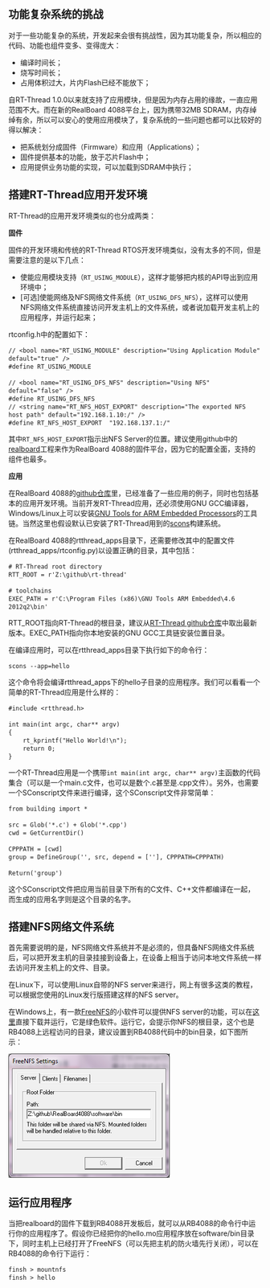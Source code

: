 ## 功能复杂系统的挑战 ##

对于一些功能复杂的系统，开发起来会很有挑战性，因为其功能复杂，所以相应的代码、功能也组件变多、变得庞大：

* 编译时间长；
* 烧写时间长；
* 占用体积过大，片内Flash已经不能放下；

自RT-Thread 1.0.0以来就支持了应用模块，但是因为内存占用的缘故，一直应用范围不大。而在新的RealBoard 4088平台上，因为携带32MB SDRAM，内存绰绰有余，所以可以安心的使用应用模块了，复杂系统的一些问题也都可以比较好的得以解决：

* 把系统划分成固件（Firmware）和应用（Applications）；
* 固件提供基本的功能，放于芯片Flash中；
* 应用提供业务功能的实现，可以加载到SDRAM中执行；

## 搭建RT-Thread应用开发环境

RT-Thread的应用开发环境类似的也分成两类：

**固件**

固件的开发环境和传统的RT-Thread RTOS开发环境类似，没有太多的不同，但是需要注意的是以下几点：

* 使能应用模块支持（`RT_USING_MODULE`），这样才能够把内核的API导出到应用环境中；
* [可选]使能网络及NFS网络文件系统（`RT_USING_DFS_NFS`），这样可以使用NFS网络文件系统直接访问开发主机上的文件系统，或者说加载开发主机上的应用程序，并运行起来；

rtconfig.h中的配置如下：

```
// <bool name="RT_USING_MODULE" description="Using Application Module" default="true" />
#define RT_USING_MODULE

// <bool name="RT_USING_DFS_NFS" description="Using NFS" default="false" />
#define RT_USING_DFS_NFS
// <string name="RT_NFS_HOST_EXPORT" description="The exported NFS host path" default="192.168.1.10:/" />
#define RT_NFS_HOST_EXPORT	"192.168.137.1:/"
```

其中`RT_NFS_HOST_EXPORT`指示出NFS Server的位置。建议使用github中的[realboard][1]工程来作为RealBoard 4088的固件平台，因为它的配置全面，支持的组件也最多。

**应用**

在RealBoard 4088的[github仓库][2]里，已经准备了一些应用的例子，同时也包括基本的应用开发环境。当前开发RT-Thread应用，还必须使用GNU GCC编译器，Windows/Linux上可以安装[GNU Tools for ARM Embedded Processors][3]的工具链。当然这里也假设默认已安装了RT-Thread用到的[scons][4]构建系统。

在RealBoard 4088的rtthread_apps目录下，还需要修改其中的配置文件(rtthread_apps/rtconfig.py)以设置正确的目录，其中包括：

    # RT-Thread root directory
    RTT_ROOT = r'Z:\github\rt-thread'
    
    # toolchains
    EXEC_PATH = r'C:\Program Files (x86)\GNU Tools ARM Embedded\4.6 2012q2\bin'

RTT_ROOT指向RT-Thread的根目录，建议从[RT-Thread github仓库][5]中取出最新版本。EXEC_PATH指向你本地安装的GNU GCC工具链安装位置目录。

在编译应用时，可以在rtthread_apps目录下执行如下的命令行：

    scons --app=hello

这个命令将会编译rtthread_apps下的hello子目录的应用程序。我们可以看看一个简单的RT-Thread应用是什么样的：

```
#include <rtthread.h>

int main(int argc, char** argv)
{
    rt_kprintf("Hello World!\n");
    return 0;
}
```

一个RT-Thread应用是一个携带`int main(int argc, char** argv)`主函数的代码集合（可以是一个main.c文件，也可以是数个.c甚至是.cpp文件）。另外，也需要一个SConscript文件来进行编译，这个SConscript文件非常简单：
```
from building import *

src = Glob('*.c') + Glob('*.cpp')
cwd = GetCurrentDir()

CPPPATH = [cwd]
group = DefineGroup('', src, depend = [''], CPPPATH=CPPPATH)

Return('group')
```

这个SConscript文件把应用当前目录下所有的C文件、C++文件都编译在一起，而生成的应用名字则是这个目录的名字。

## 搭建NFS网络文件系统

首先需要说明的是，NFS网络文件系统并不是必须的，但具备NFS网络文件系统后，可以把开发主机的目录挂接到设备上，在设备上相当于访问本地文件系统一样去访问开发主机上的文件、目录。

在Linux下，可以使用Linux自带的NFS server来进行，网上有很多这类的教程，可以根据您使用的Linux发行版搭建这样的NFS server。

在Windows上，有一款[FreeNFS][6]的小软件可以提供NFS server的功能，可以在[这里][7]直接下载并运行，它是绿色软件。运行它，会提示你NFS的根目录，这个也是RB4088上远程访问的目录，建议设置到RB4088代码中的bin目录，如下图所示：

![FreeNFS][8]

## 运行应用程序

当把realboard的固件下载到RB4088开发板后，就可以从RB4088的命令行中运行你的应用程序了。假设你已经把你的hello.mo应用程序放在software/bin目录下，同时主机上已经打开了FreeNFS（可以先把主机的防火墙先行关闭），可以在RB4088的命令行下运行：

    finsh > mountnfs
    finsh > hello

  [1]: https://github.com/RT-Thread/RealBoard4088/tree/master/software/realboard
  [2]: https://github.com/RT-Thread/RealBoard4088/tree/master/software/rtthread_apps
  [3]: https://launchpad.net/gcc-arm-embedded
  [4]: http://www.scons.org
  [5]: https://github.com/RT-Thread/rt-thread
  [6]: http://freenfs.sourceforge.net/
  [7]: http://sourceforge.net/projects/freenfs/files/latest/download
  [8]: image/FreeNFS.png "FreeNFS"
